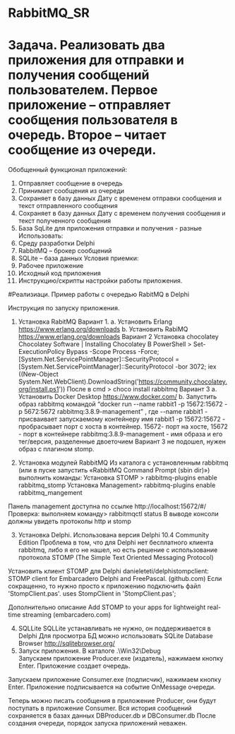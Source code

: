# RabbitMQ_SR
# Задача. Реализовать два приложения для отправки и получения сообщений пользователем. Первое приложение – отправляет сообщения пользователя в очередь. Второе – читает сообщение из очереди.
Обобщенный функционал приложений:
1.	Отправляет сообщение в очередь
2.	Принимает сообщения из очереди
3.	Сохраняет в базу данных Дату с временем отправки сообщения и текст отправленного сообщения
4.	Сохраняет в базу данных Дату с временем получения сообщения и текст полученного сообщения
5.	База SqLite для приложения отправки и получения - разные
Использовать:
1.	Среду разработки Delphi
2.	RabbitMQ – брокер сообщений
3.	SQLite – база данных
Условия приемки:
1.	Рабочее приложение
2.	Исходный код приложения
3.	Инструкцию/скрипты настройки работы приложения.


#Реализиаци. Пример работы с очередью RabitMQ в Delphi

Инструкция по запуску приложения.
1.	Установка RabitMQ
Вариант 1.
a.	Установить Erlang https://www.erlang.org/downloads
b.	Установить RabiMQ https://www.erlang.org/downloads
Вариант 2
Установка chocolatey
Chocolatey Software | Installing Chocolatey
В PowerShell > Set-ExecutionPolicy Bypass -Scope Process -Force; [System.Net.ServicePointManager]::SecurityProtocol = [System.Net.ServicePointManager]::SecurityProtocol -bor 3072; iex ((New-Object System.Net.WebClient).DownloadString('https://community.chocolatey.org/install.ps1'))
После в cmd > choco install rabbitmq
Вариант 3
a.	Установить Docker Desktop https://www.docker.com/
b.	Запустить образ rabbitmq командой
“docker run --name rabbit1 -p 15672:15672 -p 5672:5672 rabbitmq:3.8.9-management”
, где
--name rabbit1 - присваивает запускаемому контейнеру имя rabbit1
-p 15672:15672 - пробрасывает порт с хоста в контейнер. 15672- порт на хосте, 15672 - порт в контейнере
rabbitmq:3.8.9-management - имя образа и его тег/версия, разделенные двоеточием
Вариант 3 не подошел, нужен образ с плагином stomp.

2.	Установка модулей RabbitMQ
Из каталога с установленным rabbitmq (или в пуске запустить «RabbitMQ Command Prompt (sbin dir)») выполнить команды:
Установка STOMP > rabbitmq-plugins enable rabbitmq_stomp
Установка Management> rabbitmq-plugins enable rabbitmq_mangement

Панель management доступна по ссылке http://localhost:15672/#/
Проверка: выполняем команду> rabbitmqctl status
В выводе консоли должны увидеть протоколы http и stomp 
 

3.	Установка Delphi. Использована версия Delphi 10.4 Community Edition 
Проблема в том, что для Delphi нет бесплатного клиента rabbitmq, либо я его не нашел, но есть решение с использование протокола STOMP (The Simple Text Oriented Messaging Protocol)

Установить клиент STOMP для Delphi 
danieleteti/delphistompclient: STOMP client for Embarcadero Delphi and FreePascal. (github.com)
Если сокращенно, то нужно просто к приложению подключить файл 'StompClient.pas'.
uses
StompClient in 'StompClient.pas'; 

Дополнительно описание
Add STOMP to your apps for lightweight real-time streaming (embarcadero.com)

4.	SQLLite 
SQLLite устанавливать не нужно, он поддерживается в Delphi
Для просмотра БД можно использовать SQLite Database Browser http://sqlitebrowser.org/
5.	Запуск приложения.
В каталоге  .\Win32\Debug\
Запускаем приложение Producer.exe (издатель), нажимаем кнопку Enter.
Приложение создает очередь.

Запускаем приложение Consumer.exe (подписчик), нажимаем кнопку Enter. Приложение подписывается на событие OnMessage очереди.

Теперь можно писать сообщения в приложение Producer, они будут поступать в приложение Consumer.
Вся история сообщений сохраняется в базах данных DBProducer.db и DBConsumer.db
После создания очереди, порядок запуска приложений неважен. 

